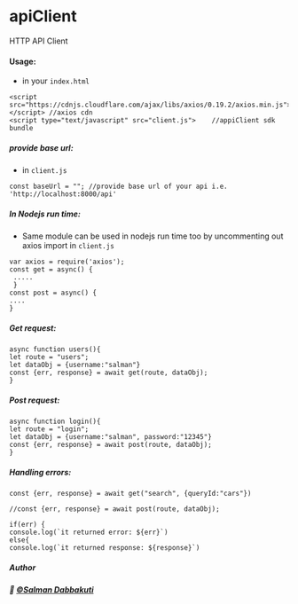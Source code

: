 # apiClient
HTTP API Client

#### Usage: 

- in your ```index.html```
```
<script src="https://cdnjs.cloudflare.com/ajax/libs/axios/0.19.2/axios.min.js"></script> //axios cdn
<script type="text/javascript" src="client.js">    //appiClient sdk bundle

```
##### provide base url:
- in ```client.js```
```
const baseUrl = ""; //provide base url of your api i.e. 'http://localhost:8000/api'
```
##### In Nodejs run time:

- Same module can be used in nodejs run time too by uncommenting out axios import in ```client.js```

```
var axios = require('axios');
const get = async() {
 .....
 }
const post = async() {
....
}
```
##### Get request:

```
async function users(){
let route = "users";
let dataObj = {username:"salman"}
const {err, response} = await get(route, dataObj);
}
```
##### Post request:

```
async function login(){
let route = "login";
let dataObj = {username:"salman", password:"12345"}
const {err, response} = await post(route, dataObj);
}
```

##### Handling errors:
```
const {err, response} = await get("search", {queryId:"cars"})

//const {err, response} = await post(route, dataObj);

if(err) {
console.log(`it returned error: ${err}`)
else{
console.log(`it returned response: ${response}`)
```

##### Author   

##### :wave: [©Salman Dabbakuti](https://salmandabbakuti.github.io)
